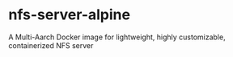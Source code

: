 # nfs-server-alpine
A Multi-Aarch Docker image for lightweight, highly customizable, containerized NFS server
